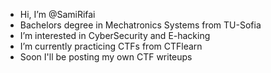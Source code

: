 - Hi, I’m @SamiRifai
- Bachelors degree in Mechatronics Systems from TU-Sofia  
- I’m interested in CyberSecurity and E-hacking
- I’m currently practicing CTFs from CTFlearn
- Soon I'll be posting my own CTF writeups
